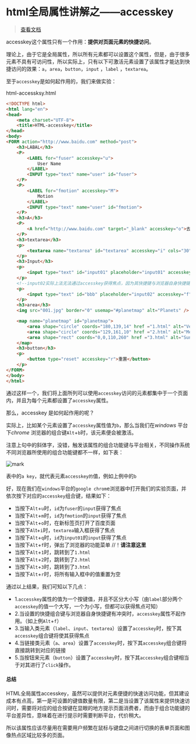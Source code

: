 # html全局属性讲解之——accesskey

> [查看文档](https://www.w3.org/TR/html401/interact/forms.html#h-17.11.2)

accesskey这个属性只有一个作用：**提供对页面元素的快捷访问**。



理论上，由于它是全局属性，所以所有元素都可以设置这个属性，但是，由于很多元素不具有可访问性，所以实际上，只有以下可激活元素设置了该属性才能达到快捷访问的效果：`a`，`area`，`button`，`input` ，`label` ，`textarea`。

至于`accesskey`是如何起作用的，我们来做实验：

html-accessksy.html

```html
<!DOCTYPE html>
<html lang="en">
<head>
    <meta charset="UTF-8">
    <title>HTML-accesskey</title>
</head>
<body>
<FORM action="http://www.baidu.com" method="post">
    <h3>LABAL</h3>
    <P>
        <LABEL for="fuser" accesskey="u">
            User Name
        </LABEL>
        <INPUT type="text" name="user" id="fuser">
    </P>
    <P>
        <LABEL for="fmotion" accesskey="M">
            Motion
        </LABEL>
        <INPUT type="text" name="user" id="fmotion">
    </P>
    <h3>A</h3>
    <P>
        <A href="http://www.baidu.com" target="_blank" accesskey="o">去百度</A>
    </P>
    <h3>textarea</h3>
    <p>
        <textarea name="textarea" id="textarea" accesskey="i" cols="30" rows="10"></textarea>
    </p>
    <h3>Input</h3>
    <p>
        <input type="text" id="input01" placeholder="input01" accesskey="q">
    </p>
    <!--input02实际上法无法通过accesskey获得焦点，因为其快捷键与浏览器自身快捷键冲突-->
    <p>
        <input type="text" id="bbb" placeholder="input02" accesskey="f">
    </p>
    <h3>area</h3>
    <img src="001.jpg" border="0" usemap="#planetmap" alt="Planets" />

    <map name="planetmap" id="planetmap">
        <area shape="circle" coords="180,139,14" href ="1.html" alt="Venus" accesskey="1" />
        <area shape="circle" coords="129,161,10" href ="2.html" alt="Mercury" accesskey="2" />
        <area shape="rect" coords="0,0,110,260" href ="3.html" alt="Sun" accesskey="3"/>
    </map>
    <h3>button</h3>
    <p>
        <button type="reset" accesskey="r">重置</button>
    </p>
</FORM>
</body>
</html>
```



通过这样一个，我们将上面所列可以使用`accesskey`访问的元素都集中于一个页面内，并且为每个元素都设置了`accesskey`属性。



那么，accesskey 是如何起作用的呢？



实际上，比如某个元素设置了`accesskey`属性值为`b`，那么当我们在*windows* 平台下*chrome* 浏览器的组合键`Alt`+`b`时，该元素便会被激活。

注意上句中的斜体字，没错，触发该属性的组合功能键与平台相关，不同操作系统不同浏览器所使用的组合功能键都不一样，如下表：

![mark](http://7xlnr9.com1.z0.glb.clouddn.com/blog/20170605/094942736.png)



表中的`a key`，就代表元素`accesskey的`值，例如上例中的`b`

好，现在我们在`windows`平台的`google chrom`e浏览器中打开我们的实验页面，并依次按下对应的`accesskey`组合键，结果如下：

* 当按下`Alt`+`u`时，`id`为`fuser`的`input`获得了焦点
* 当按下`Alt`+`m`时，`id`为`fmotion`的`input`获得了焦点
* 当按下`Alt`+`o`时，在新标签页打开了百度页面
* 当按下`Al`t+`i`时，`textarea`输入框获得了焦点
* 当按下`Alt`+`q`时，`id`为`input01`的`input`获得了焦点
* 当按下`Alt`+`f`时，弹出了浏览器的功能菜单  //！**请注意这里**
* 当按下`Alt`+`1`时，跳转到了`1.html`
* 当按下`Alt`+`2`时，跳转到了`2.html`
* 当按下`Alt`+`3`时，跳转到了`3.html`
* 当按下`Alt`+`r`时，将所有输入框中的值重置为空

通过以上结果，我们可知以下几点：

+ 1.`accesskey`属性的值为一个按键值，并且不区分大小写（由`label`部分两个`accesskey`的值一个大写，一个为小写，但都可以获得焦点可知）
+ 2.当设置的快捷组合键与浏览器自身快捷键有冲突时，`accesskey`属性不起作用。（如上例`Alt`+`f`）
+ 3.当输入类元素（`label`、`input`、`textarea`）设置了`accesskey`时，按下其`accesskey`组合键将使其获得焦点
+ 4.当链接类元素（`a`、`area`）设置了`accesskey`时，按下其`accesskey`组合键将直接跳转到对应的链接
+ 5.当按钮来元素（`button`）设置了`accesskey`时，按下其`accesskey`组合键相当于对其进行了`click`操作。



#### 总结

HTML全局属性accesskey，虽然可以提供对元素便捷的快速访问功能，但其建设成本有点高，第一是可设置的键值数量有限，第二是当设置了该属性来提供快速访问时，需要将对应的组合按键在显眼的地方提示页面消费者，而由于组合功能键的平台差异性，意味着在进行提示时需要判断平台，代价稍大。

所以该属性应该尽量用在需要用户频繁在鼠标与键盘之间进行切换的表单页面和图像热点区域比较多的页面。